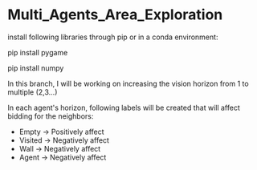 # Multi_Agents_Area_Exploration

install following libraries through pip or in a conda environment:

pip install pygame

pip install numpy


In this branch, I will be working on increasing the vision horizon from 1 to multiple (2,3...)

In each agent's horizon, following labels will be created that will affect bidding for the neighbors:
- Empty     -> Positively affect
- Visited   -> Negatively affect
- Wall      -> Negatively affect
- Agent     -> Negatively affect

